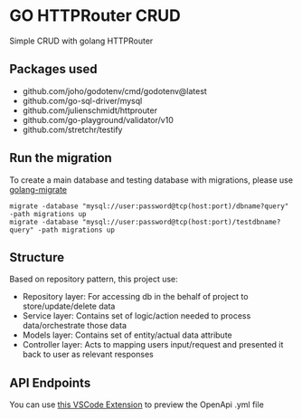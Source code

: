 # GO HTTPRouter CRUD
Simple CRUD with golang HTTPRouter

## **Packages used**
- github.com/joho/godotenv/cmd/godotenv@latest
- github.com/go-sql-driver/mysql
- github.com/julienschmidt/httprouter
- github.com/go-playground/validator/v10
- github.com/stretchr/testify

## **Run the migration**
To create a main database and testing database with migrations, please use <a href="https://github.com/golang-migrate/migrate">golang-migrate</a>
```
migrate -database "mysql://user:password@tcp(host:port)/dbname?query" -path migrations up
migrate -database "mysql://user:password@tcp(host:port)/testdbname?query" -path migrations up
```

## **Structure**
Based on repository pattern, this project use:
- Repository layer: For accessing db in the behalf of project to store/update/delete data
- Service layer: Contains set of logic/action needed to process data/orchestrate those data
- Models layer: Contains set of entity/actual data attribute
- Controller layer: Acts to mapping users input/request and presented it back to user as relevant responses

## **API Endpoints**
You can use <a href="https://marketplace.visualstudio.com/items?itemName=42Crunch.vscode-openapi">this VSCode Extension</a> to preview the OpenApi .yml file

